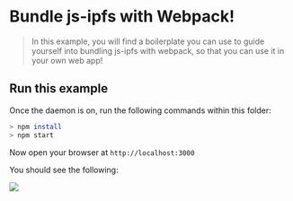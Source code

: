 # Bundle js-ipfs with Webpack!

> In this example, you will find a boilerplate you can use to guide yourself into bundling js-ipfs with webpack, so that you can use it in your own web app!

## Run this example

Once the daemon is on, run the following commands within this folder:

```bash
> npm install
> npm start
```

Now open your browser at `http://localhost:3000`

You should see the following:

![](https://ipfs.io/ipfs/QmZndNLRct3co7h1yVB72S4qfwAwbq7DQghCpWpVQ45jSi/1.png)

